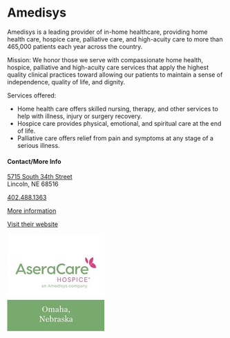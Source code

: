 # Amedisys 


Amedisys is a leading provider of in-home healthcare, providing home health care, hospice care, palliative care, and high-acuity care to more than 465,000 patients each year across the country.

Mission: We honor those we serve with compassionate home health, hospice, palliative and high-acuity care services that apply the highest quality clinical practices toward allowing our patients to maintain a sense of independence, quality of life, and dignity.

Services offered:  
- Home health care offers skilled nursing, therapy, and other services to help with illness, injury or surgery recovery.
- Hospice care provides physical, emotional, and spiritual care at the end of life.
- Palliative care offers relief from pain and symptoms at any stage of a serious illness.

#### Contact/More Info

[5715 South 34th Street](https://www.google.com/maps/place/AseraCare+Hospice+Care,+an+Amedisys+Company/@40.7547791,-96.7107689,5950m/data=!3m1!1e3!4m10!1m2!2m1!1sasera+lincoln!3m6!1s0x879695e7a1ff9a93:0xb5ac9023e60215ca!8m2!3d40.7547806!4d-96.6726588!15sCg1hc2VyYSBsaW5jb2xukgEHaG9zcGljZeABAA!16s%2Fg%2F1tfgdr4j?entry=ttu&g_ep=EgoyMDI1MDIyNC4wIKXMDSoASAFQAw%3D%3D)  
Lincoln, NE 68516 

[402.488.1363](tel:4024881363)

[More information](./markdown/modules/extra-resources/AseraCare-Hospice-Extra-Info.md)

[Visit their website](https://www.amedisys.com/)

![picture](./markdown/resources/images/aseraCareHospice.jpg)
